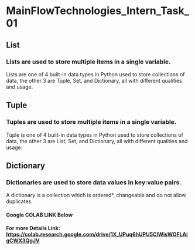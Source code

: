 # MainFlowTechnologies_Intern_Task_01
## List
### Lists are used to store multiple items in a single variable.
Lists are one of 4 built-in data types in Python used to store collections of data, the other 3 are Tuple, Set, and Dictionary, all with different qualities and usage.


## Tuple
### Tuples are used to store multiple items in a single variable.
Tuple is one of 4 built-in data types in Python used to store collections of data, the other 3 are List, Set, and Dictionary, all with different qualities and usage.


## Dictionary
### Dictionaries are used to store data values in key:value pairs.
A dictionary is a collection which is ordered*, changeable and do not allow duplicates.

#### Google COLAB LINK Below
#### For more Details Link: https://colab.research.google.com/drive/1X_UPuq6hUPU5ClWisWOFLAigCWX3QgJV


